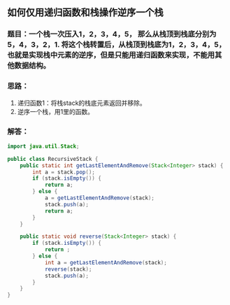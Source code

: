 ## 如何仅用递归函数和栈操作逆序一个栈
### 题目：一个栈一次压入1，2，3，4，5， 那么从栈顶到栈底分别为5，4，3，2，1. 将这个栈转置后，从栈顶到栈底为1，2，3，4，5， 也就是实现栈中元素的逆序，但是只能用递归函数来实现，不能用其他数据结构。<br/>
### 思路：
1. 递归函数1：将栈stack的栈底元素返回并移除。
2. 逆序一个栈，用1里的函数。
### 解答：
```java
import java.util.Stack;

public class RecursiveStack {
    public static int getLastElementAndRemove(Stack<Integer> stack) {
        int a = stack.pop();
        if (stack.isEmpty()) {
            return a;
        } else {
            a = getLastElementAndRemove(stack);
            stack.push(a);
            return a;
        }
    }

    public static void reverse(Stack<Integer> stack) {
        if (stack.isEmpty()) {
            return ;
        } else {
            int a = getLastElementAndRemove(stack);
            reverse(stack);
            stack.push(a);
        }
    }
}
```

